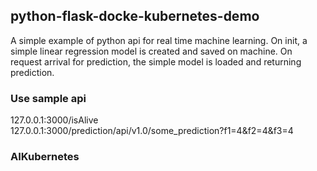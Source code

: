 ## python-flask-docke-kubernetes-demo ##
A simple example of python api for real time machine learning.
On init, a simple linear regression model is created and saved on machine. On request arrival for prediction, the simple model is loaded and returning prediction. 

### Use sample api ###  
127.0.0.1:3000/isAlive  
127.0.0.1:3000/prediction/api/v1.0/some_prediction?f1=4&f2=4&f3=4  

### AIKubernetes ###
